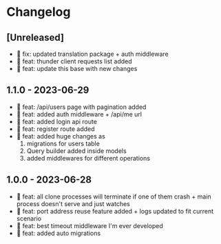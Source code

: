 # Changelog

## [Unreleased]

- 🐛 fix: updated translation package + auth middleware
- 🎉 feat: thunder client requests list added
- 🎉 feat: update this base with new changes
## 1.1.0 - 2023-06-29

- 🎉 feat: /api/users page with pagination added
- 🎉 feat: added auth middleware + /api/me url
- 🎉 feat: added login api route
- 🎉 feat: register route added
- 🎉 feat: added huge changes as
  1. migrations for users table
  2. Query builder added inside models
  3. added middlewares for different operations

## 1.0.0 - 2023-06-28

- 🎉 feat: all clone processes will terminate if one of them crash + main process doesn't serve and just watches
- 🎉 feat: port address reuse feature added + logs updated to fit current scenario
- 🎉 feat: best timeout middleware I'm ever developed
- 🎉 feat: added auto migrations

<!-- ## [0.0.2] - 2022-12-07

### Added

- /


### Changed

### Deprecated

### Removed

### Fixed

### Security

## [0.0.1] - 2022-12-07

- initial release -->

<!-- Links -->
<!-- [keep a changelog]: https://keepachangelog.com/en/1.0.0/
[semantic versioning]: https://semver.org/spec/v2.0.0.html -->

<!-- Versions -->
<!-- [unreleased]: https://github.com/Author/Repository/compare/v0.0.2...HEAD
[0.0.2]: https://github.com/Author/Repository/compare/v0.0.1...v0.0.2
[0.0.1]: https://github.com/Author/Repository/releases/tag/v0.0.1 -->
